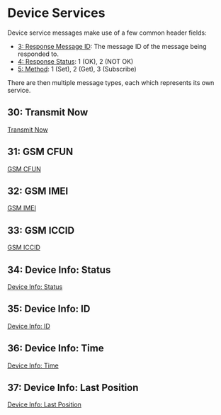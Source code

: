 <script setup>
import GenerateConsts from '../../../components/GenerateConsts.vue'
import ProtocolBytes from '../../../components/ProtocolBytes.vue'
</script>

# Device Services

Device service messages make use of a few common header fields:

- [3: Response Message ID](./../headers#_3-response-message-id): The message ID of the message being responded to.
- [4: Response Status](./../headers#_4-response-status): 1 (OK), 2 (NOT OK)
- [5: Method](./../headers#_5-method): 1 (Set), 2 (Get), 3 (Subscribe)

There are then multiple message types, each which represents its own service.

## 30: Transmit Now

[Transmit Now](./30-device-transmit-now.md)

## 31: GSM CFUN

[GSM CFUN](./31-device-gsm-cfun.md)

## 32: GSM IMEI

[GSM IMEI](./32-device-gsm-imei.md)

## 33: GSM ICCID

[GSM ICCID](./33-device-gsm-iccid.md)

## 34: Device Info: Status

[Device Info: Status](./34-device-status.md)

## 35: Device Info: ID

[Device Info: ID](./35-device-id.md)

## 36: Device Info: Time

[Device Info: Time](./36-device-time.md)

## 37: Device Info: Last Position

[Device Info: Last Position](./37-device-last-position.md)
